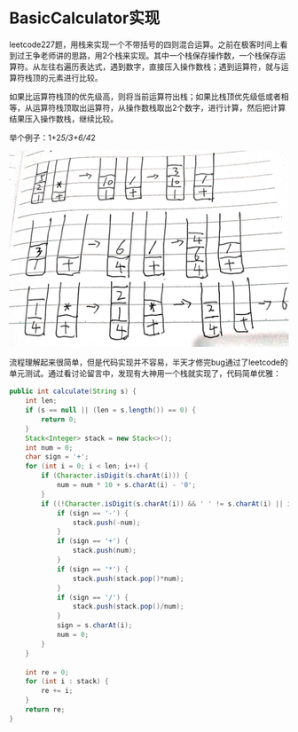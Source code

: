 # BasicCalculator实现

leetcode227题，用栈来实现一个不带括号的四则混合运算。之前在极客时间上看到过王争老师讲的思路，用2个栈来实现。其中一个栈保存操作数，一个栈保存运算符。从左往右遍历表达式，遇到数字，直接压入操作数栈；遇到运算符，就与运算符栈顶的元素进行比较。

如果比运算符栈顶的优先级高，则将当前运算符出栈；如果比栈顶优先级低或者相等，从运算符栈顶取出运算符，从操作数栈取出2个数字，进行计算，然后把计算结果压入操作数栈，继续比较。

举个例子：1+2*5/3+6/4*2

<img src="image/计算器_1.jpg" alt="CAL_1" width="600" />

流程理解起来很简单，但是代码实现并不容易，半天才修完bug通过了leetcode的单元测试。通过看讨论留言中，发现有大神用一个栈就实现了，代码简单优雅：

```java
public int calculate(String s) {
    int len;
    if (s == null || (len = s.length()) == 0) {
        return 0;
    }
    Stack<Integer> stack = new Stack<>();
    int num = 0;
    char sign = '+';
    for (int i = 0; i < len; i++) {
        if (Character.isDigit(s.charAt(i))) {
            num = num * 10 + s.charAt(i) - '0';
        }
        if ((!Character.isDigit(s.charAt(i)) && ' ' != s.charAt(i) || i == len - 1)) {
            if (sign == '-') {
                stack.push(-num);
            }
            if (sign == '+') {
                stack.push(num);
            }
            if (sign == '*') {
                stack.push(stack.pop()*num);
            }
            if (sign == '/') {
                stack.push(stack.pop()/num);
            }
            sign = s.charAt(i);
            num = 0;
        }
    }

    int re = 0;
    for (int i : stack) {
        re += i;
    }
    return re;
}
```
